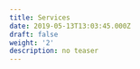 ```yaml
---
title: Services
date: 2019-05-13T13:03:45.000Z
draft: false
weight: '2'
description: no teaser
---
```


